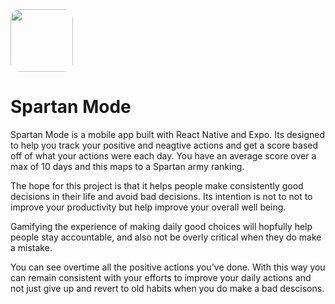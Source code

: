 <img src="https://play-lh.googleusercontent.com/Xcm5MIjYkf-ed8jv4kZMXT5JitxrWyyYW9B1togIBoZSvT9XcKYocsPzusiZ4ancl64=w480-h960-rw" style="border-radius: 15px;" width="100" height="100">

# Spartan Mode

Spartan Mode is a mobile app built with React Native and Expo. Its designed to help you track your positive and neagtive actions and get a score based off
of what your actions were each day. You have an average score over a max of 10 days and this maps to a Spartan army ranking.

The hope for this project is that it helps people make consistently good decisions in their life and avoid bad decisions. Its intention is not to
not to improve your productivity but help improve your overall well being.

Gamifying the experience of making daily good choices will hopfully help people stay accountable, and also not be overly critical when they do make a mistake.

You can see overtime all the positive actions you've done. 
With this way you can remain consistent with your efforts to improve your daily actions and not just give up and revert to old habits when you do make a bad descisons.
